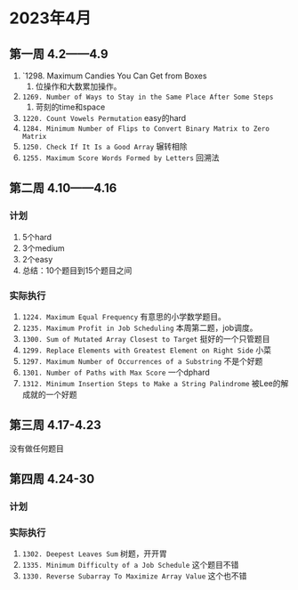 # 2023年4月

## 第一周 4.2——4.9

1. `1298. Maximum Candies You Can Get from Boxes
    1. 位操作和大数累加操作。
2. `1269. Number of Ways to Stay in the Same Place After Some Steps`
    1. 苛刻的time和space
3. `1220. Count Vowels Permutation` easy的hard
4. `1284. Minimum Number of Flips to Convert Binary Matrix to Zero Matrix`
5. `1250. Check If It Is a Good Array` 辗转相除
6. `1255. Maximum Score Words Formed by Letters` 回溯法

## 第二周 4.10——4.16

### 计划

1. 5个hard
2. 3个medium
3. 2个easy
4. 总结：10个题目到15个题目之间

### 实际执行

1. `1224. Maximum Equal Frequency` 有意思的小学数学题目。
2. `1235. Maximum Profit in Job Scheduling` 本周第二题，job调度。
3. `1300. Sum of Mutated Array Closest to Target` 挺好的一个只管题目
4. `1299. Replace Elements with Greatest Element on Right Side` 小菜
5. `1297. Maximum Number of Occurrences of a Substring` 不是个好题
6. `1301. Number of Paths with Max Score` 一个dphard
7. `1312. Minimum Insertion Steps to Make a String Palindrome` 被Lee的解成就的一个好题

## 第三周 4.17-4.23

没有做任何题目

## 第四周 4.24-30

### 计划

### 实际执行

1. `1302. Deepest Leaves Sum` 树题，开开胃
2. `1335. Minimum Difficulty of a Job Schedule` 这个题目不错
3. `1330. Reverse Subarray To Maximize Array Value` 这个也不错